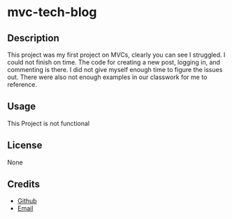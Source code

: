 # mvc-tech-blog

## Description
This project was my first project on MVCs, clearly you can see I struggled. I could not finish on time. The code for creating a new post, logging in, and commenting is there. I did not give myself enough time to figure the issues out. There were also not enough examples in our classwork for me to reference.
        
## Usage
This Project is not functional

## License
None

## Credits
- [Github](https://github.com/Ezekiel186)
- [Email](mailto:ezekieljamolin186@gmail.com)
